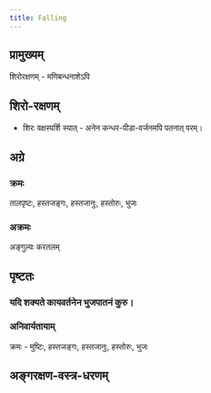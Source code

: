 ```yaml
---
title: Falling
---
```


## प्रामुख्यम्
शिरोरक्षणम् - मणिबन्धनाशेऽपि

## शिरो-रक्षणम्
- शिरः वक्षस्पर्शि स्यात् - अनेन कन्धर-पीडा-वर्जनमपि पतनात् परम्।

## अग्रे

### क्रमः

तालपृष्टः, हस्तजङ्गः, हस्तजानुः, हस्तोरुः,  भुजः

### अक्रमः

अङ्गुल्यः करतलम्

## पृष्टतः

### यदि शक्यते कायवर्तनेन भुजपातनं कुरु।

### अनिवार्यतायाम्

क्रमः - मुष्टिः, हस्तजङ्गः, हस्तजानुः, हस्तोरुः, भुजः

## अङ्गरक्षण-वस्त्र-धरणम्